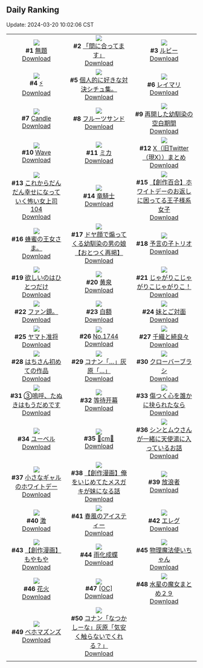 ## Daily Ranking
Update: 2024-03-20 10:02:06 CST

|      |      |      |
| :----: | :----: | :----: |
| ![](https://i.pixiv.re/c/240x480/img-master/img/2024/03/17/07/03/34/116990705_p0_master1200.jpg)<br>**#1** [無題](https://www.pixiv.net/artworks/116990705)<br>[Download](https://i.pixiv.re/img-original/img/2024/03/17/07/03/34/116990705_p0.png) | ![](https://i.pixiv.re/c/240x480/img-master/img/2024/03/17/22/29/24/117013454_p0_master1200.jpg)<br>**#2** [「間に合ってます」](https://www.pixiv.net/artworks/117013454)<br>[Download](https://i.pixiv.re/img-original/img/2024/03/17/22/29/24/117013454_p0.jpg) | ![](https://i.pixiv.re/c/240x480/img-master/img/2024/03/18/00/02/43/117017326_p0_master1200.jpg)<br>**#3** [ルビー](https://www.pixiv.net/artworks/117017326)<br>[Download](https://i.pixiv.re/img-original/img/2024/03/18/00/02/43/117017326_p0.jpg) |
| ![](https://i.pixiv.re/c/240x480/img-master/img/2024/03/17/19/44/49/117007434_p0_master1200.jpg)<br>**#4** [⚡](https://www.pixiv.net/artworks/117007434)<br>[Download](https://i.pixiv.re/img-original/img/2024/03/17/19/44/49/117007434_p0.jpg) | ![](https://i.pixiv.re/c/240x480/img-master/img/2024/03/17/17/18/02/117002924_p0_master1200.jpg)<br>**#5** [個人的に好きな対決シチュ集。](https://www.pixiv.net/artworks/117002924)<br>[Download](https://i.pixiv.re/img-original/img/2024/03/17/17/18/02/117002924_p0.jpg) | ![](https://i.pixiv.re/c/240x480/img-master/img/2024/03/18/13/20/12/117017087_p0_master1200.jpg)<br>**#6** [レイマリ](https://www.pixiv.net/artworks/117017087)<br>[Download](https://i.pixiv.re/img-original/img/2024/03/18/13/20/12/117017087_p0.png) |
| ![](https://i.pixiv.re/c/240x480/img-master/img/2024/03/18/01/07/18/117019484_p0_master1200.jpg)<br>**#7** [Candle](https://www.pixiv.net/artworks/117019484)<br>[Download](https://i.pixiv.re/img-original/img/2024/03/18/01/07/18/117019484_p0.jpg) | ![](https://i.pixiv.re/c/240x480/img-master/img/2024/03/18/21/52/03/117040825_p0_master1200.jpg)<br>**#8** [フルーツサンド](https://www.pixiv.net/artworks/117040825)<br>[Download](https://i.pixiv.re/img-original/img/2024/03/18/21/52/03/117040825_p0.png) | ![](https://i.pixiv.re/c/240x480/img-master/img/2024/03/17/00/00/53/116983310_p0_master1200.jpg)<br>**#9** [再開した幼馴染の空白期間](https://www.pixiv.net/artworks/116983310)<br>[Download](https://i.pixiv.re/img-original/img/2024/03/17/00/00/53/116983310_p0.jpg) |
| ![](https://i.pixiv.re/c/240x480/img-master/img/2024/03/17/01/45/54/116986313_p0_master1200.jpg)<br>**#10** [Wave](https://www.pixiv.net/artworks/116986313)<br>[Download](https://i.pixiv.re/img-original/img/2024/03/17/01/45/54/116986313_p0.png) | ![](https://i.pixiv.re/c/240x480/img-master/img/2024/03/18/00/42/18/117018732_p0_master1200.jpg)<br>**#11** [ミカ](https://www.pixiv.net/artworks/117018732)<br>[Download](https://i.pixiv.re/img-original/img/2024/03/18/00/42/18/117018732_p0.png) | ![](https://i.pixiv.re/c/240x480/img-master/img/2024/03/17/00/02/30/116983485_p0_master1200.jpg)<br>**#12** [X（旧Twitter（現X））まとめ](https://www.pixiv.net/artworks/116983485)<br>[Download](https://i.pixiv.re/img-original/img/2024/03/17/00/02/30/116983485_p0.jpg) |
| ![](https://i.pixiv.re/c/240x480/img-master/img/2024/03/17/17/03/11/117002478_p0_master1200.jpg)<br>**#13** [これからだんだん幸せになっていく怖い女上司104](https://www.pixiv.net/artworks/117002478)<br>[Download](https://i.pixiv.re/img-original/img/2024/03/17/17/03/11/117002478_p0.jpg) | ![](https://i.pixiv.re/c/240x480/img-master/img/2024/03/17/00/00/22/116983190_p0_master1200.jpg)<br>**#14** [竜騎士](https://www.pixiv.net/artworks/116983190)<br>[Download](https://i.pixiv.re/img-original/img/2024/03/17/00/00/22/116983190_p0.png) | ![](https://i.pixiv.re/c/240x480/img-master/img/2024/03/18/18/59/34/117035752_p0_master1200.jpg)<br>**#15** [【創作百合】ホワイトデーのお返しに困ってる王子様系女子](https://www.pixiv.net/artworks/117035752)<br>[Download](https://i.pixiv.re/img-original/img/2024/03/18/18/59/34/117035752_p0.jpg) |
| ![](https://i.pixiv.re/c/240x480/img-master/img/2024/03/17/00/00/05/116983111_p0_master1200.jpg)<br>**#16** [蜂蜜の王女さま。](https://www.pixiv.net/artworks/116983111)<br>[Download](https://i.pixiv.re/img-original/img/2024/03/17/00/00/05/116983111_p0.jpg) | ![](https://i.pixiv.re/c/240x480/img-master/img/2024/03/18/12/18/20/117028596_p0_master1200.jpg)<br>**#17** [ドヤ顔で煽ってくる幼馴染の男の娘【おとつく再掲】](https://www.pixiv.net/artworks/117028596)<br>[Download](https://i.pixiv.re/img-original/img/2024/03/18/12/18/20/117028596_p0.jpg) | ![](https://i.pixiv.re/c/240x480/img-master/img/2024/03/17/23/31/35/117015913_p0_master1200.jpg)<br>**#18** [予言の子トリオ](https://www.pixiv.net/artworks/117015913)<br>[Download](https://i.pixiv.re/img-original/img/2024/03/17/23/31/35/117015913_p0.png) |
| ![](https://i.pixiv.re/c/240x480/img-master/img/2024/03/17/00/00/28/116983219_p0_master1200.jpg)<br>**#19** [欲しいのはひとつだけ](https://www.pixiv.net/artworks/116983219)<br>[Download](https://i.pixiv.re/img-original/img/2024/03/17/00/00/28/116983219_p0.jpg) | ![](https://i.pixiv.re/c/240x480/img-master/img/2024/03/17/00/00/21/116983185_p0_master1200.jpg)<br>**#20** [黄泉](https://www.pixiv.net/artworks/116983185)<br>[Download](https://i.pixiv.re/img-original/img/2024/03/17/00/00/21/116983185_p0.jpg) | ![](https://i.pixiv.re/c/240x480/img-master/img/2024/03/17/00/00/05/116983112_p0_master1200.jpg)<br>**#21** [じゃがりこじゃがりこじゃがりこ！](https://www.pixiv.net/artworks/116983112)<br>[Download](https://i.pixiv.re/img-original/img/2024/03/17/00/00/05/116983112_p0.png) |
| ![](https://i.pixiv.re/c/240x480/img-master/img/2024/03/18/16/57/30/117033063_p0_master1200.jpg)<br>**#22** [ファン鏡。](https://www.pixiv.net/artworks/117033063)<br>[Download](https://i.pixiv.re/img-original/img/2024/03/18/16/57/30/117033063_p0.jpg) | ![](https://i.pixiv.re/c/240x480/img-master/img/2024/03/18/12/23/38/117028685_p0_master1200.jpg)<br>**#23** [白額](https://www.pixiv.net/artworks/117028685)<br>[Download](https://i.pixiv.re/img-original/img/2024/03/18/12/23/38/117028685_p0.png) | ![](https://i.pixiv.re/c/240x480/img-master/img/2024/03/17/00/06/06/116983693_p0_master1200.jpg)<br>**#24** [妹とご対面](https://www.pixiv.net/artworks/116983693)<br>[Download](https://i.pixiv.re/img-original/img/2024/03/17/00/06/06/116983693_p0.jpg) |
| ![](https://i.pixiv.re/c/240x480/img-master/img/2024/03/17/05/12/38/116989382_p0_master1200.jpg)<br>**#25** [ヤマト准将](https://www.pixiv.net/artworks/116989382)<br>[Download](https://i.pixiv.re/img-original/img/2024/03/17/05/12/38/116989382_p0.jpg) | ![](https://i.pixiv.re/c/240x480/img-master/img/2024/03/18/00/00/39/117017099_p0_master1200.jpg)<br>**#26** [No.1744](https://www.pixiv.net/artworks/117017099)<br>[Download](https://i.pixiv.re/img-original/img/2024/03/18/00/00/39/117017099_p0.png) | ![](https://i.pixiv.re/c/240x480/img-master/img/2024/03/17/00/00/08/116983124_p0_master1200.jpg)<br>**#27** [千織と綺良々](https://www.pixiv.net/artworks/116983124)<br>[Download](https://i.pixiv.re/img-original/img/2024/03/17/00/00/08/116983124_p0.jpg) |
| ![](https://i.pixiv.re/c/240x480/img-master/img/2024/03/18/12/07/13/117028427_p0_master1200.jpg)<br>**#28** [はちさん初めての作品](https://www.pixiv.net/artworks/117028427)<br>[Download](https://i.pixiv.re/img-original/img/2024/03/18/12/07/13/117028427_p0.png) | ![](https://i.pixiv.re/c/240x480/img-master/img/2024/03/17/16/56/07/117002319_p0_master1200.jpg)<br>**#29** [コナン「…」灰原「…」](https://www.pixiv.net/artworks/117002319)<br>[Download](https://i.pixiv.re/img-original/img/2024/03/17/16/56/07/117002319_p0.jpg) | ![](https://i.pixiv.re/c/240x480/img-master/img/2024/03/17/06/00/09/116989933_p0_master1200.jpg)<br>**#30** [クローバーブラシ](https://www.pixiv.net/artworks/116989933)<br>[Download](https://i.pixiv.re/img-original/img/2024/03/17/06/00/09/116989933_p0.jpg) |
| ![](https://i.pixiv.re/c/240x480/img-master/img/2024/03/18/12/08/24/117028447_p0_master1200.jpg)<br>**#31** [③嗚呼、たぬきはもうだめです](https://www.pixiv.net/artworks/117028447)<br>[Download](https://i.pixiv.re/img-original/img/2024/03/18/12/08/24/117028447_p0.png) | ![](https://i.pixiv.re/c/240x480/img-master/img/2024/03/18/00/17/02/117017925_p0_master1200.jpg)<br>**#32** [等待开幕](https://www.pixiv.net/artworks/117017925)<br>[Download](https://i.pixiv.re/img-original/img/2024/03/18/00/17/02/117017925_p0.jpg) | ![](https://i.pixiv.re/c/240x480/img-master/img/2024/03/18/21/14/00/117039668_p0_master1200.jpg)<br>**#33** [傷つく心を誰かに抉られたなら](https://www.pixiv.net/artworks/117039668)<br>[Download](https://i.pixiv.re/img-original/img/2024/03/18/21/14/00/117039668_p0.jpg) |
| ![](https://i.pixiv.re/c/240x480/img-master/img/2024/03/17/21/59/53/117012231_p0_master1200.jpg)<br>**#34** [ユーベル](https://www.pixiv.net/artworks/117012231)<br>[Download](https://i.pixiv.re/img-original/img/2024/03/17/21/59/53/117012231_p0.jpg) | ![](https://i.pixiv.re/c/240x480/img-master/img/2024/03/17/20/35/20/117009102_p0_master1200.jpg)<br>**#35** [💖cm💖](https://www.pixiv.net/artworks/117009102)<br>[Download](https://i.pixiv.re/img-original/img/2024/03/17/20/35/20/117009102_p0.png) | ![](https://i.pixiv.re/c/240x480/img-master/img/2024/03/17/19/14/08/117006457_p0_master1200.jpg)<br>**#36** [シンとムウさんが一緒に天使湯に入っているお話](https://www.pixiv.net/artworks/117006457)<br>[Download](https://i.pixiv.re/img-original/img/2024/03/17/19/14/08/117006457_p0.jpg) |
| ![](https://i.pixiv.re/c/240x480/img-master/img/2024/03/17/00/00/26/116983206_p0_master1200.jpg)<br>**#37** [小さなギャルのホワイトデー](https://www.pixiv.net/artworks/116983206)<br>[Download](https://i.pixiv.re/img-original/img/2024/03/17/00/00/26/116983206_p0.png) | ![](https://i.pixiv.re/c/240x480/img-master/img/2024/03/17/03/56/35/116988520_p0_master1200.jpg)<br>**#38** [【創作漫画】俺をいじめてたメスガキが妹になる話](https://www.pixiv.net/artworks/116988520)<br>[Download](https://i.pixiv.re/img-original/img/2024/03/17/03/56/35/116988520_p0.png) | ![](https://i.pixiv.re/c/240x480/img-master/img/2024/03/17/12/50/30/116996739_p0_master1200.jpg)<br>**#39** [放浪者](https://www.pixiv.net/artworks/116996739)<br>[Download](https://i.pixiv.re/img-original/img/2024/03/17/12/50/30/116996739_p0.jpg) |
| ![](https://i.pixiv.re/c/240x480/img-master/img/2024/03/17/14/14/18/116998545_p0_master1200.jpg)<br>**#40** [激](https://www.pixiv.net/artworks/116998545)<br>[Download](https://i.pixiv.re/img-original/img/2024/03/17/14/14/18/116998545_p0.jpg) | ![](https://i.pixiv.re/c/240x480/img-master/img/2024/03/17/21/12/07/117010460_p0_master1200.jpg)<br>**#41** [春風のアイスティー](https://www.pixiv.net/artworks/117010460)<br>[Download](https://i.pixiv.re/img-original/img/2024/03/17/21/12/07/117010460_p0.jpg) | ![](https://i.pixiv.re/c/240x480/img-master/img/2024/03/17/00/23/38/116984362_p0_master1200.jpg)<br>**#42** [エレグ](https://www.pixiv.net/artworks/116984362)<br>[Download](https://i.pixiv.re/img-original/img/2024/03/17/00/23/38/116984362_p0.jpg) |
| ![](https://i.pixiv.re/c/240x480/img-master/img/2024/03/17/20/24/12/117008751_p0_master1200.jpg)<br>**#43** [【創作漫画】もやもや](https://www.pixiv.net/artworks/117008751)<br>[Download](https://i.pixiv.re/img-original/img/2024/03/17/20/24/12/117008751_p0.png) | ![](https://i.pixiv.re/c/240x480/img-master/img/2024/03/17/21/31/03/117011156_p0_master1200.jpg)<br>**#44** [雨化成蝶](https://www.pixiv.net/artworks/117011156)<br>[Download](https://i.pixiv.re/img-original/img/2024/03/17/21/31/03/117011156_p0.jpg) | ![](https://i.pixiv.re/c/240x480/img-master/img/2024/03/18/19/26/23/117036463_p0_master1200.jpg)<br>**#45** [物理魔法使いちゃん](https://www.pixiv.net/artworks/117036463)<br>[Download](https://i.pixiv.re/img-original/img/2024/03/18/19/26/23/117036463_p0.jpg) |
| ![](https://i.pixiv.re/c/240x480/img-master/img/2024/03/17/11/23/30/116994927_p0_master1200.jpg)<br>**#46** [花火](https://www.pixiv.net/artworks/116994927)<br>[Download](https://i.pixiv.re/img-original/img/2024/03/17/11/23/30/116994927_p0.jpg) | ![](https://i.pixiv.re/c/240x480/img-master/img/2024/03/18/00/00/28/117017053_p0_master1200.jpg)<br>**#47** [[OC]](https://www.pixiv.net/artworks/117017053)<br>[Download](https://i.pixiv.re/img-original/img/2024/03/18/00/00/28/117017053_p0.jpg) | ![](https://i.pixiv.re/c/240x480/img-master/img/2024/03/17/11/09/08/116994645_p0_master1200.jpg)<br>**#48** [水星の魔女まとめ２９](https://www.pixiv.net/artworks/116994645)<br>[Download](https://i.pixiv.re/img-original/img/2024/03/17/11/09/08/116994645_p0.jpg) |
| ![](https://i.pixiv.re/c/240x480/img-master/img/2024/03/17/21/32/26/117011214_p0_master1200.jpg)<br>**#49** [ベホマズンズ](https://www.pixiv.net/artworks/117011214)<br>[Download](https://i.pixiv.re/img-original/img/2024/03/17/21/32/26/117011214_p0.jpg) | ![](https://i.pixiv.re/c/240x480/img-master/img/2024/03/18/17/13/40/117033359_p0_master1200.jpg)<br>**#50** [コナン「なつかしーな」灰原「気安く触らないでくれる？」](https://www.pixiv.net/artworks/117033359)<br>[Download](https://i.pixiv.re/img-original/img/2024/03/18/17/13/40/117033359_p0.jpg) |
|      |
